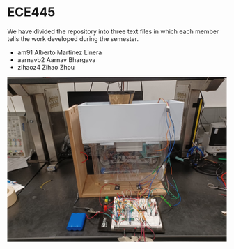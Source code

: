 # ECE445

We have divided the repository into three text files in which each member tells the work developed during the semester. 
- am91 Alberto Martinez Linera
- aarnavb2 Aarnav Bhargava
- zihaoz4 Zihao Zhou

![Project Photo](https://github.com/amartli/ECE445/blob/main/am91/photo/project.jpeg)
